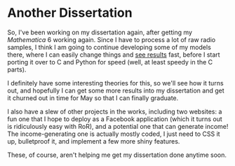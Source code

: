 Another Dissertation
====================
So, I've been working on my dissertation again, after getting my <em>Mathematica</em> 6 working again.  Since I have to process a lot of raw radio samples, I think I am going to continue developing some of my models there, where I can easily change things and <a href="http://demonstrations.wolfram.com/">see results</a> fast, before I start porting it over to C and Python for speed (well, at least speedy in the C parts).

I definitely have some interesting theories for this, so we'll see how it turns out, and hopefully I can get some more results into my dissertation and get it churned out in time for May so that I can finally graduate.

I also have a slew of other projects in the works, including two websites: a fun one that I hope to deploy as a Facebook application (which it turns out is ridiculously easy with RoR), and a potential one that can generate income!  The income-generating one is actually mostly coded, I just need to CSS it up, bulletproof it, and implement a few more shiny features.

These, of course, aren't helping me get my dissertation done anytime soon.